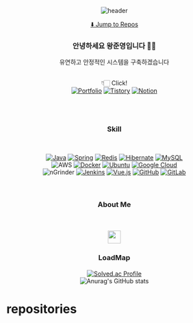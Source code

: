 <div align="center">

![header](https://capsule-render.vercel.app/api?type=waving&color=0:00BFFF,50:9370DB,100:8A2BE2&height=150&section=header&text=Welcome!&fontColor=ffffff)

[⬇️ Jump to Repos](#repositories)

### 안녕하세요 왕준영입니다 👋🏻
유연하고 안정적인 시스템을 구축하겠습니다

<br> 👇🏻 Click! <br>
[![Portfolio](https://img.shields.io/badge/Portfolio-PDF-blue?logo=adobeacrobatreader)](https://github.com/user-attachments/files/22057110/github.portfolio.pdf)
[![Tistory](https://img.shields.io/badge/Tistory-Blog-orange?logo=tistory)](https://wjy35-brain.tistory.com/)
[![Notion](https://img.shields.io/badge/Notion-Page-lightgrey?logo=notion)](https://marked-baroness-be4.notion.site/ebd/2561281a271e808297e9e18a232421ef?p=25a1281a271e80eeb225dee9f82ef6dc&pm=s)

<br><br>

### Skill

<br>

[![Java](https://img.shields.io/badge/Java-ED8B00?style=flat&logo=openjdk&logoColor=white)]()
[![Spring](https://img.shields.io/badge/Spring-6DB33F?style=flat&logo=spring&logoColor=white)]()
[![Redis](https://img.shields.io/badge/Redis-DD0031?style=flat&logo=redis&logoColor=white)]()
[![Hibernate](https://img.shields.io/badge/Hibernate-59666C?style=flat&logo=hibernate&logoColor=white)]()
[![MySQL](https://img.shields.io/badge/MySQL-4479A1?style=flat&logo=mysql&logoColor=white)]()
<br>
![AWS](https://img.shields.io/badge/AWS-FF9900?style=flat&logo=amazonaws&logoColor=white)
[![Docker](https://img.shields.io/badge/Docker-2496ED?style=flat&logo=docker&logoColor=white)]()
[![Ubuntu](https://img.shields.io/badge/Ubuntu-E95420?style=flat&logo=ubuntu&logoColor=white)]()
[![Google Cloud](https://img.shields.io/badge/GoogleCloud-4285F4?style=flat&logo=googlecloud&logoColor=white)]()
<br>
![nGrinder](https://img.shields.io/badge/nGrinder-004088?style=flat&logoColor=white)
[![Jenkins](https://img.shields.io/badge/Jenkins-D24939?style=flat&logo=jenkins&logoColor=white)]()
[![Vue.js](https://img.shields.io/badge/Vue.js-35495E?style=flat&logo=vuedotjs&logoColor=4FC08D)]()
[![GitHub](https://img.shields.io/badge/GitHub-181717?style=flat&logo=github&logoColor=white)]()
[![GitLab](https://img.shields.io/badge/GitLab-FCA121?style=flat&logo=gitlab&logoColor=white)]()
<br>
<br><br>


### About Me

<br>
<p align="center" style="font-size:18px; line-height:1.8; color:#444;">
  <img src="https://img.icons8.com/material/50/b0b0b0/quote-left.png" width="30" />
  <br>
  
</p>

### LoadMap


####
[![Solved.ac Profile](http://mazassumnida.wtf/api/v2/generate_badge?boj=dhkdwnsdud0516)](https://solved.ac/dhkdwnsdud0516/)
<br>
![Anurag's GitHub stats](https://github-readme-stats.vercel.app/api?username=wjy35&show_icons=true&theme=transparent)

</div>

# repositories

